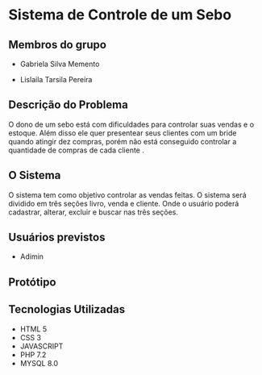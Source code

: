 # Sistema de Controle de um Sebo

## Membros do grupo

- Gabriela Silva Memento

- Lislaila Tarsila Pereira

## Descrição do Problema

O dono de um sebo está com dificuldades para controlar suas vendas e o estoque. Além disso ele quer presentear seus clientes com um bride quando atingir dez compras, porém não está conseguido controlar a quantidade de compras de cada cliente .

## O Sistema
O sistema tem como objetivo controlar as vendas feitas. O sistema será dividido em três seções livro, venda e cliente. Onde o usuário poderá  cadastrar, alterar, excluir e buscar nas três seções.

## Usuários previstos

- Adimin

## Protótipo

## Tecnologias Utilizadas
  - HTML 5
  - CSS 3
  - JAVASCRIPT
  - PHP 7.2
  - MYSQL 8.0
  
